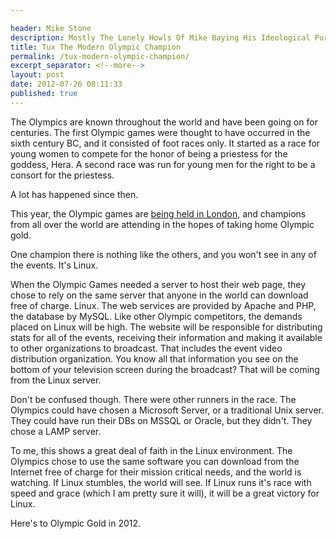 ```yaml
---

header: Mike Stone
description: Mostly The Lonely Howls Of Mike Baying His Ideological Purity At The Moon
title: Tux The Modern Olympic Champion
permalink: /tux-modern-olympic-champion/
excerpt_separator: <!--more-->
layout: post
date: 2012-07-26 08:11:33
published: true
---
```



The Olympics are known throughout the world and have been going on for centuries. The first Olympic games were thought to have occurred in the sixth century BC, and it consisted of foot races only. It started as a race for young women to compete for the honor of being a priestess for the goddess, Hera. A second race was run for young men for the right to be a consort for the priestess.

<!--more-->

A lot has happened since then.

This year, the Olympic games are [being held in London,](http://www.london2012.com/ "2012 Olympic Games") and champions from all over the world are attending in the hopes of taking home Olympic gold.

One champion there is nothing like the others, and you won't see in any of the events. It's Linux.

When the Olympic Games needed a server to host their web page, they chose to rely on the same server that anyone in the world can download free of charge. Linux. The web services are provided by Apache and PHP, the database by MySQL. Like other Olympic competitors, the demands placed on Linux will be high. The website will be responsible for distributing stats for all of the events, receiving their information and making it available to other organizations to broadcast. That includes the event video distribution organization. You know all that information you see on the bottom of your television screen during the broadcast? That will be coming from the Linux server.

Don't be confused though. There were other runners in the race. The Olympics could have chosen a Microsoft Server, or a traditional Unix server. They could have run their DBs on MSSQL or Oracle, but they didn't. They chose a LAMP server.

To me, this shows a great deal of faith in the Linux environment. The Olympics chose to use the same software you can download from the Internet free of charge for their mission critical needs, and the world is watching. If Linux stumbles, the world will see. If Linux runs it's race with speed and grace (which I am pretty sure it will), it will be a great victory for Linux.

Here's to Olympic Gold in 2012.

